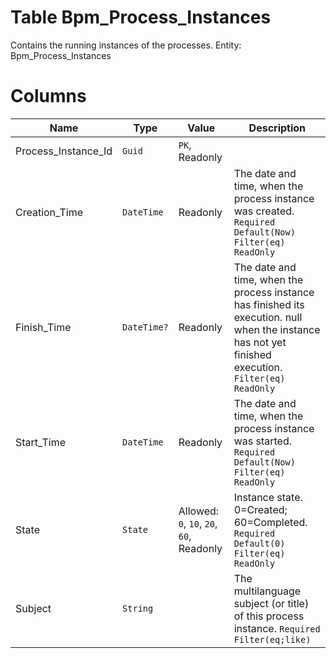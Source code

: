 # Table Bpm_Process_Instances

Contains the running instances of the processes. Entity: Bpm_Process_Instances

# Columns

| Name | Type | Value | Description |
| - | - | - | --- |
|Process_Instance_Id|`Guid`|`PK`, Readonly||
|Creation_Time|`DateTime`|Readonly|The date and time, when the process instance was created. `Required` `Default(Now)` `Filter(eq)` `ReadOnly` |
|Finish_Time|`DateTime?`|Readonly|The date and time, when the process instance has finished its execution. null when the instance has not yet finished execution. `Filter(eq)` `ReadOnly` |
|Start_Time|`DateTime`|Readonly|The date and time, when the process instance was started. `Required` `Default(Now)` `Filter(eq)` `ReadOnly` |
|State|`State`|Allowed: `0`, `10`, `20`, `60`, Readonly|Instance state. 0=Created; 60=Completed. `Required` `Default(0)` `Filter(eq)` `ReadOnly` |
|Subject|`String`||The multilanguage subject (or title) of this process instance. `Required` `Filter(eq;like)` |

